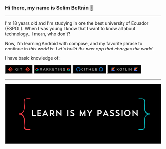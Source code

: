 ### Hi there, my name is Selim Beltrán 👋
---
I'm 18 years old and I'm studying in one the best university of Ecuador (ESPOL). When I was young I know that I want to know all about technology.. I mean, who don't?

Now, I'm learning Android with compose, and my favorite phrase to continue in *this world* is: *Let's build the next app that changes the world*.

I have basic knowledge of:

<img src="pngs/git.png"> <img src="pngs/google.png"> <img src="pngs/github.png"> <img src="pngs/kotlin.png">

---

<img src="pngs/phrase.png">
